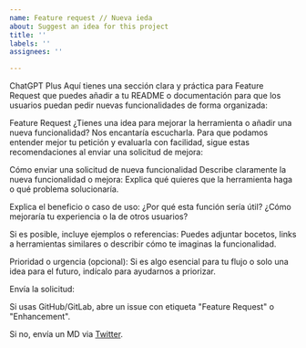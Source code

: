 ```yaml
---
name: Feature request // Nueva ieda
about: Suggest an idea for this project
title: ''
labels: ''
assignees: ''

---
```


ChatGPT Plus
Aquí tienes una sección clara y práctica para Feature Request que puedes añadir a tu README o documentación para que los usuarios puedan pedir nuevas funcionalidades de forma organizada:

Feature Request
¿Tienes una idea para mejorar la herramienta o añadir una nueva funcionalidad? Nos encantaría escucharla. Para que podamos entender mejor tu petición y evaluarla con facilidad, sigue estas recomendaciones al enviar una solicitud de mejora:

Cómo enviar una solicitud de nueva funcionalidad
Describe claramente la nueva funcionalidad o mejora:
Explica qué quieres que la herramienta haga o qué problema solucionaría.

Explica el beneficio o caso de uso:
¿Por qué esta función sería útil? ¿Cómo mejoraría tu experiencia o la de otros usuarios?

Si es posible, incluye ejemplos o referencias:
Puedes adjuntar bocetos, links a herramientas similares o describir cómo te imaginas la funcionalidad.

Prioridad o urgencia (opcional):
Si es algo esencial para tu flujo o solo una idea para el futuro, indícalo para ayudarnos a priorizar.

Envía la solicitud:

Si usas GitHub/GitLab, abre un issue con etiqueta "Feature Request" o "Enhancement".

Si no, envía un MD via  [Twitter](https://x.com/jkrilin).
